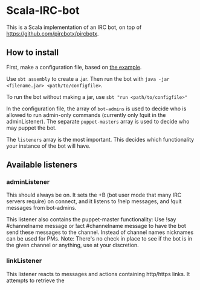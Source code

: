 # Scala-IRC-bot

This is a Scala implementation of an IRC bot, on top of https://github.com/pircbotx/pircbotx.

## How to install
First, make a configuration file, based on [the example](example.conf).

Use `sbt assembly` to create a .jar. Then run the bot with `java -jar <filename.jar> <path/to/configfile>`.

To run the bot without making a jar, use `sbt "run <path/to/configfile>"`

In the configuration file, the array of `bot-admins` is used to decide who is allowed to run admin-only commands (currently
 only !quit in the adminListener). The separate `puppet-masters` array is used to decide who may puppet the bot.
  
The `listeners` array is the most important. This decides which functionality your
 instance of the bot will have.
 
## Available listeners

### adminListener
This should always be on. It sets the +B (bot user mode that many IRC servers require) on connect, and it listens to
!help messages, and !quit messages from bot-admins. 

This listener also contains the puppet-master functionality:
Use !say #channelname message or !act #channelname message to have the bot send these messages to the channel.
Instead of channel names nicknames can be used for PMs. Note: There's no check in place to see if the bot is in the
given channel or anything, use at your discretion. 

### linkListener
This listener reacts to messages and actions containing http/https links. It attempts to retrieve the <title> tag in
html pages and if it can find one, it will send the title to the channel.

# Known issues
There appears to be a race condition in the HttpClient where sometimes a Future fails. This is hard to debug since adding
logging seems to make this not happen anymore. The result of this bug is that sometimes a title doesn't come through.